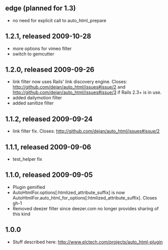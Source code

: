 ## edge (planned for 1.3)
* no need for explicit call to auto_html_prepare

## 1.2.1, released 2009-10-28

* more options for vimeo filter
* switch to gemcutter

## 1.2.0, released 2009-09-26

* link filter now uses Rails' link discovery engine. Closes: <http://github.com/dejan/auto_html/issues#issue/2> and  <http://github.com/dejan/auto_html/issues#issue/3> if Rails 2.3+ is in use.
* added dailymotion filter
* added sanitize filter

## 1.1.2, released 2009-09-24

* link filter fix. Closes: <http://github.com/dejan/auto_html/issues#issue/2>

## 1.1.1, released 2009-09-06

* test_helper fix

## 1.1.0, released 2009-09-05

* Plugin gemified
* AutoHtmlFor.options[:htmlized_attribute_suffix] is now AutoHtmlFor.auto_html_for_options[:htmlized_attribute_suffix]. Closes gh-1
* Removed deezer filter since deezer.com no longer provides sharing of this kind

## 1.0.0

* Stuff described here: <http://www.elctech.com/projects/auto_html-plugin>

